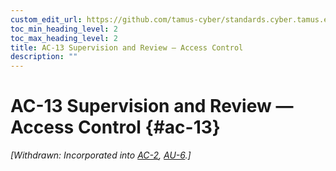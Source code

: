 ```yaml
---
custom_edit_url: https://github.com/tamus-cyber/standards.cyber.tamus.edu/tree/main/static/content/tamus.edu/TAMUS_profile.xml
toc_min_heading_level: 2
toc_max_heading_level: 2
title: AC-13 Supervision and Review — Access Control
description: ""
---
```


# AC-13 Supervision and Review — Access Control {#ac-13}


_[Withdrawn: Incorporated into [AC-2](../ac/ac-02#ac-02), [AU-6](../au/au-06#au-06).]_

